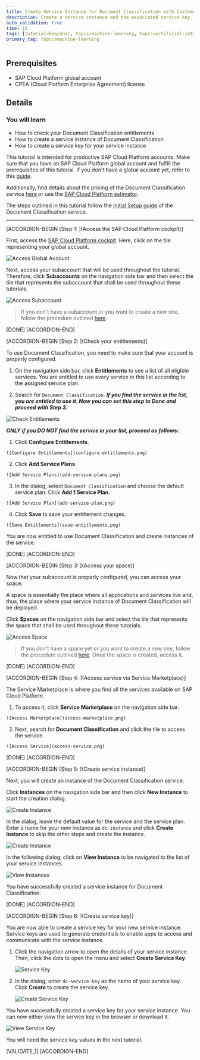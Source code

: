```yaml
---
title: Create Service Instance for Document Classification with Customer Account
description: Create a service instance and the associated service key for Document Classification, one of the SAP AI Business Services, using the SAP Cloud Platform cockpit.
auto_validation: true
time: 15
tags: [tutorial>beginner, topic>machine-learning, topic>artificial-intelligence, products>sap-cloud-platform, products>sap-ai-business-services, products>document-classification, tutorial>license]
primary_tag: topic>machine-learning
---
```


## Prerequisites
  - SAP Cloud Platform global account
  - CPEA (Cloud Platform Enterprise Agreement) license

## Details
### You will learn
  - How to check your Document Classification entitlements
  - How to create a service instance of Document Classification
  - How to create a service key for your service instance

This tutorial is intended for productive SAP Cloud Platform accounts. Make sure that you have an SAP Cloud Platform global account and fulfill the prerequisites of this tutorial. If you don't have a global account yet, refer to this [guide](https://help.sap.com/viewer/65de2977205c403bbc107264b8eccf4b/Cloud/en-US/82f9ff522f754e26ae89e0cd7ec7aa11.html#loioa71a081b39e343e097046bf487f57af3).

Additionally, find details about the pricing of the Document Classification service [here](https://help.sap.com/viewer/ca60cd2ed44f4261a3ae500234c46f37/SHIP/en-US/aaab8a7b64b745b0bdba9cfaa0fd264f.html) or use the [SAP Cloud Platform estimator](https://www.sap.com/products/cloud-platform/pricing/estimator-tool.html).

The steps outlined in this tutorial follow the [Initial Setup guide](https://help.sap.com/viewer/ca60cd2ed44f4261a3ae500234c46f37/SHIP/en-US/88bdee94c7c94bc99de8484f5c2db04a.html) of the Document Classification service.

---

[ACCORDION-BEGIN [Step 1: ](Access the SAP Cloud Platform cockpit)]

First, access the [SAP Cloud Platform cockpit](https://account.hana.ondemand.com/cockpit#/home/allaccounts). Here, click on the tile representing your global account.

![Access Global Account](access-global-account.png)

Next, access your subaccount that will be used throughout the tutorial. Therefore, click **Subaccounts** on the navigation side bar and then select the tile that represents the subaccount that shall be used throughout these tutorials.

![Access Subaccount](access-subaccount.png)

>If you don't have a subaccount or you want to create a new one, follow the procedure outlined [here](https://help.sap.com/viewer/65de2977205c403bbc107264b8eccf4b/Cloud/en-US/05280a123d3044ae97457a25b3013918.html).

[DONE]
[ACCORDION-END]


[ACCORDION-BEGIN [Step 2: ](Check your entitlements)]

To use Document Classification, you need to make sure that your account is properly configured.

1. On the navigation side bar, click **Entitlements** to see a list of all eligible services. You are entitled to use every service in this list according to the assigned service plan.

2. Search for `Document Classification`. ***If you find the service in the list, you are entitled to use it. Now you can set this step to **Done** and proceed with Step 3.***

![Check Entitlements](check-entitlements.png)

***ONLY if you DO NOT find the service in your list, proceed as follows:***

  1.  Click **Configure Entitlements**.

    ![Configure Entitlements](configure-entitlements.png)

  2.  Click **Add Service Plans**.

    ![Add Service Plans](add-service-plans.png)

  3.  In the dialog, select `Document Classification` and choose the default service plan. Click **Add 1 Service Plan**.

    ![Add Service Plan](add-service-plan.png)

  4.  Click **Save** to save your entitlement changes.

    ![Save Entitlements](save-entitlements.png)

You are now entitled to use Document Classification and create instances of the service.

[DONE]
[ACCORDION-END]


[ACCORDION-BEGIN [Step 3: ](Access your space)]

Now that your subaccount is properly configured, you can access your space.

A space is essentially the place where all applications and services live and, thus, the place where your service instance of Document Classification will be deployed.

Click **Spaces** on the navigation side bar and select the tile that represents the space that shall be used throughout these tutorials.

![Access Space](access-space.png)

>If you don't have a space yet or you want to create a new one, follow the procedure outlined [here](https://help.sap.com/viewer/65de2977205c403bbc107264b8eccf4b/Cloud/en-US/2f6ed22ccf424dae84345f4500c2d8ea.html). Once the space is created, access it.

[DONE]
[ACCORDION-END]


[ACCORDION-BEGIN [Step 4: ](Access service via Service Marketplace)]

The Service Marketplace is where you find all the services available on SAP Cloud Platform.

  1.  To access it, click **Service Marketplace** on the navigation side bar.

    ![Access Marketplace](access-marketplace.png)

  2.  Next, search for **Document Classification** and click the tile to access the service.

    ![Access Service](access-service.png)

[DONE]
[ACCORDION-END]


[ACCORDION-BEGIN [Step 5: ](Create service instance)]

Next, you will create an instance of the Document Classification service.

Click **Instances** on the navigation side bar and then click **New Instance** to start the creation dialog.

![Create Instance](create-instance.png)

In the dialog, leave the default value for the service and the service plan. Enter a name for your new instance as `dc-instance` and click **Create Instance** to skip the other steps and create the instance.

![Create Instance](create-instance-dialog.png)

In the following dialog, click on **View Instance** to be navigated to the list of your service instances.

![View Instances](view-instances.png)

You have successfully created a service instance for Document Classification.

[DONE]
[ACCORDION-END]


[ACCORDION-BEGIN [Step 6: ](Create service key)]

You are now able to create a service key for your new service instance. Service keys are used to generate credentials to enable apps to access and communicate with the service instance.

  1. Click the navigation arrow to open the details of your service instance. Then, click the dots to open the menu and select **Create Service Key**.

      ![Service Key](create-service-key.png)

  2. In the dialog, enter `dc-service-key` as the name of your service key. Click **Create** to create the service key.

      ![Create Service Key](create-service-key-name.png)

You have successfully created a service key for your service instance. You can now either view the service key in the browser or download it.

![View Service Key](view-service-key.png)

You will need the service key values in the next tutorial.

[VALIDATE_1]
[ACCORDION-END]
